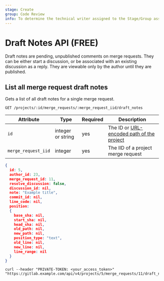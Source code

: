 ```yaml
---
stage: Create
group: Code Review
info: To determine the technical writer assigned to the Stage/Group associated with this page, see https://about.gitlab.com/handbook/product/ux/technical-writing/#assignments
---
```


# Draft Notes API **(FREE)**

Draft notes are pending, unpublished comments on merge requests. They can be either start a discussion, or be associated with an existing discussion as a reply. They are viewable only by the author until they are published.

## List all merge request draft notes

Gets a list of all draft notes for a single merge request.

```plaintext
GET /projects/:id/merge_requests/:merge_request_iid/draft_notes
```

| Attribute           | Type             | Required   | Description                                                                                                                                         |
| ------------------- | ---------------- | ---------- | --------------------------------------------------------------------------------------------------------------------------------------------------- |
| `id`                | integer or string   | yes        | The ID or [URL-encoded path of the project](rest/index.md#namespaced-path-encoding)
| `merge_request_iid` | integer             | yes        | The IID of a project merge request

```json
{
  id: 5,
  author_id: 23,
  merge_request_id: 11,
  resolve_discussion: false,
  discussion_id: nil,
  note: "Example title",
  commit_id: nil,
  line_code: nil,
  position:
  {
    base_sha: nil,
    start_sha: nil,
    head_sha: nil,
    old_path: nil,
    new_path: nil,
    position_type: "text",
    old_line: nil,
    new_line: nil,
    line_range: nil
  }
}
```

```shell
curl --header "PRIVATE-TOKEN: <your_access_token>" "https://gitlab.example.com/api/v4/projects/5/merge_requests/11/draft_notes"
```
